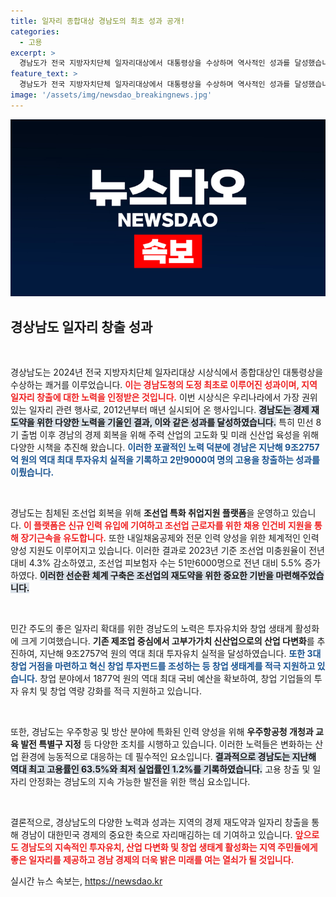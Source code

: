 ```yaml
---
title: 일자리 종합대상 경남도의 최초 성과 공개!
categories:
  - 고용
excerpt: >
  경남도가 전국 지방자치단체 일자리대상에서 대통령상을 수상하며 역사적인 성과를 달성했습니다. 조선업 회복과 신산업 육성을 통해 고용률 63.5%, 최저 실업률 1.2%를 기록한 경남도의 혁신적인 일자리 정책에 주목해보세요!
feature_text: >
  경남도가 전국 지방자치단체 일자리대상에서 대통령상을 수상하며 역사적인 성과를 달성했습니다. 조선업 회복과 신산업 육성을 통해 고용률 63.5%, 최저 실업률 1.2%를 기록한 경남도의 혁신적인 일자리 정책에 주목해보세요!
image: '/assets/img/newsdao_breakingnews.jpg'
---
```


<p><img src="/assets/img/newsdao_breakingnews.jpg" alt="flaretime 속보" /></p>

<h2 data-ke-size="size26">경상남도 일자리 창출 성과</h2>

<p data-ke-size="size16">&nbsp;</p>

<p>경상남도는 2024년 전국 지방자치단체 일자리대상 시상식에서 종합대상인 대통령상을 수상하는 쾌거를 이루었습니다. <b><span style="color: #ee2323;">이는 경남도청의 도정 최초로 이루어진 성과이며, 지역 일자리 창출에 대한 노력을 인정받은 것입니다.</span></b> 이번 시상식은 우리나라에서 가장 권위 있는 일자리 관련 행사로, 2012년부터 매년 실시되어 온 행사입니다. <b><span style="background-color: #21538527;">경남도는 경제 재도약을 위한 다양한 노력을 기울인 결과, 이와 같은 성과를 달성하였습니다.</span></b> 특히 민선 8기 출범 이후 경남의 경제 회복을 위해 주력 산업의 고도화 및 미래 신산업 육성을 위해 다양한 시책을 추진해 왔습니다. <b><span style="color: #1a5490;">이러한 포괄적인 노력 덕분에 경남은 지난해 9조2757억 원의 역대 최대 투자유치 실적을 기록하고 2만9000여 명의 고용을 창출하는 성과를 이뤘습니다.</span></b></p>

<p data-ke-size="size16">&nbsp;</p>

<p>경남도는 침체된 조선업 회복을 위해 <b>조선업 특화 취업지원 플랫폼</b>을 운영하고 있습니다. <b><span style="color: #ee2323;">이 플랫폼은 신규 인력 유입에 기여하고 조선업 근로자를 위한 채용 인건비 지원을 통해 장기근속을 유도합니다.</span></b> 또한 내일채움공제와 전문 인력 양성을 위한 체계적인 인력양성 지원도 이루어지고 있습니다. 이러한 결과로 2023년 기준 조선업 미충원율이 전년 대비 4.3% 감소하였고, 조선업 피보험자 수는 51만6000명으로 전년 대비 5.5% 증가하였다. <b><span style="background-color: #21538527;">이러한 선순환 체계 구축은 조선업의 재도약을 위한 중요한 기반을 마련해주었습니다.</span></b></p>

<p data-ke-size="size16">&nbsp;</p>

<p>민간 주도의 좋은 일자리 확대를 위한 경남도의 노력은 투자유치와 창업 생태계 활성화에 크게 기여했습니다. <b>기존 제조업 중심에서 고부가가치 신산업으로의 산업 다변화</b>를 추진하여, 지난해 9조2757억 원의 역대 최대 투자유치 실적을 달성하였습니다. <b><span style="color: #1a5490;">또한 3대 창업 거점을 마련하고 혁신 창업 투자펀드를 조성하는 등 창업 생태계를 적극 지원하고 있습니다.</span></b> 창업 분야에서 1877억 원의 역대 최대 국비 예산을 확보하여, 창업 기업들의 투자 유치 및 창업 역량 강화를 적극 지원하고 있습니다. </p>

<p data-ke-size="size16">&nbsp;</p>

<p>또한, 경남도는 우주항공 및 방산 분야에 특화된 인력 양성을 위해 <b>우주항공청 개청과 교육 발전 특별구 지정</b> 등 다양한 조치를 시행하고 있습니다. 이러한 노력들은 변화하는 산업 환경에 능동적으로 대응하는 데 필수적인 요소입니다. <b><span style="background-color: #21538527;">결과적으로 경남도는 지난해 역대 최고 고용률인 63.5%와 최저 실업률인 1.2%를 기록하였습니다.</span></b> 고용 창출 및 일자리 안정화는 경남도의 지속 가능한 발전을 위한 핵심 요소입니다. </p>

<p data-ke-size="size16">&nbsp;</p>

<p>결론적으로, 경상남도의 다양한 노력과 성과는 지역의 경제 재도약과 일자리 창출을 통해 경남이 대한민국 경제의 중요한 축으로 자리매김하는 데 기여하고 있습니다. <b><span style="color: #ee2323;">앞으로도 경남도의 지속적인 투자유치, 산업 다변화 및 창업 생태계 활성화는 지역 주민들에게 좋은 일자리를 제공하고 경남 경제의 더욱 밝은 미래를 여는 열쇠가 될 것입니다.</span></b> </p>
실시간 뉴스 속보는, <a href="https://newsdao.kr" rel="dofollow">https://newsdao.kr</a>



